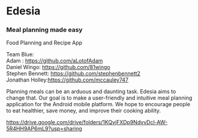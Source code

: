 # Edesia
### Meal planning made easy

Food Planning and Recipe App

Team Blue:
<br/>
Adam : https://github.com/aLotofAdam
<br/>
Daniel Wingo: https://github.com/81wingo
<br/>
Stephen Bennett: https://github.com/stephenbennett2
<br/>
Jonathan Holley:https://github.com/mccauley747
<br/>

Planning meals can be an arduous and daunting task. Edesia aims to change that. Our goal is to make a user-friendly and intuitive meal planning application for the Android mobile platform. We hope to encourage people to eat healthier, save money, and improve their cooking ability.


https://drive.google.com/drive/folders/1KQvjFXDp9NdvvDcl-AW-5R4HH9AP6mL9?usp=sharing
